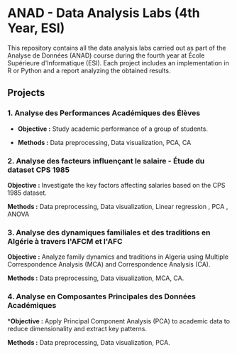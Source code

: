 # ANAD - Data Analysis Labs (4th Year, ESI)

This repository contains all the data analysis labs carried out as part of the Analyse de Données (ANAD) course during the fourth year at École Supérieure d'Informatique (ESI). Each project includes an implementation in R or Python and a report analyzing the obtained results.

## Projects

### 1. Analyse des Performances Académiques des Élèves

- **Objective :** Study academic performance of a group of students.

- **Methods :** Data preprocessing, Data visualization, PCA, CA 


### 2. Analyse des facteurs influençant le salaire - Étude du dataset CPS 1985

**Objective :** Investigate the key factors affecting salaries based on the CPS 1985 dataset.

**Methods :** Data preprocessing, Data visualization, Linear regression , PCA , ANOVA


### 3. Analyse des dynamiques familiales et des traditions en Algérie à travers l'AFCM et l'AFC

**Objective :** Analyze family dynamics and traditions in Algeria using Multiple Correspondence Analysis (MCA) and Correspondence Analysis (CA).

**Methods :** Data preprocessing, Data visualization, MCA, CA.


### 4. Analyse en Composantes Principales des Données Académiques

***Objective :** Apply Principal Component Analysis (PCA) to academic data to reduce dimensionality and extract key patterns.

**Methods :** Data preprocessing, Data visualization, PCA.
